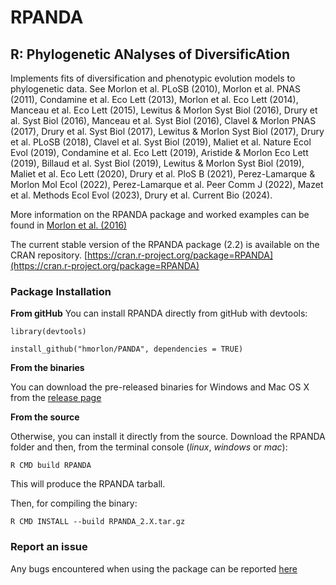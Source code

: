 # RPANDA
## R: Phylogenetic ANalyses of DiversificAtion

Implements fits of diversification and phenotypic evolution models to phylogenetic data. See Morlon et al. PLoSB (2010), Morlon et al. PNAS (2011), Condamine et al. Eco Lett (2013), Morlon et al. Eco Lett (2014), Manceau et al. Eco Lett (2015), Lewitus & Morlon Syst Biol (2016), Drury et al. Syst Biol (2016), Manceau et al. Syst Biol (2016), Clavel & Morlon PNAS (2017), Drury et al. Syst Biol (2017), Lewitus & Morlon Syst Biol (2017), Drury et al. PLoSB (2018), Clavel et al. Syst Biol (2019), Maliet et al. Nature Ecol Evol (2019), Condamine et al. Eco Lett (2019), Aristide & Morlon Eco Lett (2019), Billaud et al. Syst Biol (2019), Lewitus & Morlon Syst Biol (2019), Maliet et al. Eco Lett (2020), Drury et al. PloS B (2021), Perez-Lamarque & Morlon Mol Ecol (2022), Perez-Lamarque et al. Peer Comm J (2022), Mazet et al. Methods Ecol Evol (2023), Drury et al. Current Bio (2024).

More information on the RPANDA package and worked examples can be found in [Morlon et al. (2016)](https://besjournals.onlinelibrary.wiley.com/doi/full/10.1111/2041-210X.12526)

The current stable version of the RPANDA package (2.2) is available on the CRAN repository.
[https://cran.r-project.org/package=RPANDA](https://cran.r-project.org/package=RPANDA)


### **Package Installation**

**From gitHub**
You can install RPANDA directly from gitHub with devtools:

```
library(devtools)

install_github("hmorlon/PANDA", dependencies = TRUE)

```


**From the binaries**

You can download the pre-released binaries for Windows and Mac OS X from the [release page](https://github.com/hmorlon/PANDA/releases)

**From the source**

Otherwise, you can install it directly from the source. Download the RPANDA folder and then, from the terminal console (*linux*, *windows* or *mac*):
```
R CMD build RPANDA
```
This will produce the RPANDA tarball.

Then, for compiling the binary:
```
R CMD INSTALL --build RPANDA_2.X.tar.gz
```


### **Report an issue**
Any bugs encountered when using the package can be reported [here](https://github.com/hmorlon/PANDA/issues)
